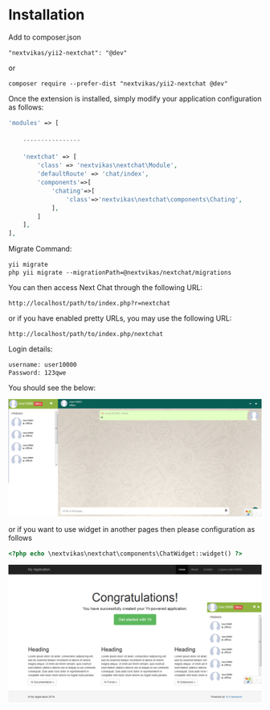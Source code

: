 # Installation
Add to composer.json


```
"nextvikas/yii2-nextchat": "@dev"
```
or
```
composer require --prefer-dist "nextvikas/yii2-nextchat @dev"
```

Once the extension is installed, simply modify your application configuration as follows:
```php
'modules' => [

    ----------------

    'nextchat' => [
        'class' => 'nextvikas\nextchat\Module',
        'defaultRoute' => 'chat/index',
        'components'=>[
            'chating'=>[
                'class'=>'nextvikas\nextchat\components\Chating',
            ],
        ]
    ],
],
```


Migrate Command: 
```
yii migrate
php yii migrate --migrationPath=@nextvikas/nextchat/migrations
```


You can then access Next Chat through the following URL:
```
http://localhost/path/to/index.php?r=nextchat
```
or if you have enabled pretty URLs, you may use the following URL:
```
http://localhost/path/to/index.php/nextchat
```


Login details: 
```
username: user10000
Password: 123qwe
```

You should see the below:

![yii next chat demo page](https://raw.githubusercontent.com/nextvikas/yii2-nextchat/master/nextchat.png "yii next chat demo page")


or if you want to use widget in another pages then please configuration as follows
```php
<?php echo \nextvikas\nextchat\components\ChatWidget::widget() ?>
```
![yii next chat widget demo page](https://raw.githubusercontent.com/nextvikas/yii2-nextchat/master/widget.png "yii next chat widget demo page")
